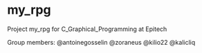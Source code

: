 # my_rpg
Project my_rpg for C_Graphical_Programming at Epitech

Group members: @antoinegosselin @zoraneus @kilio22 @kalicliq
